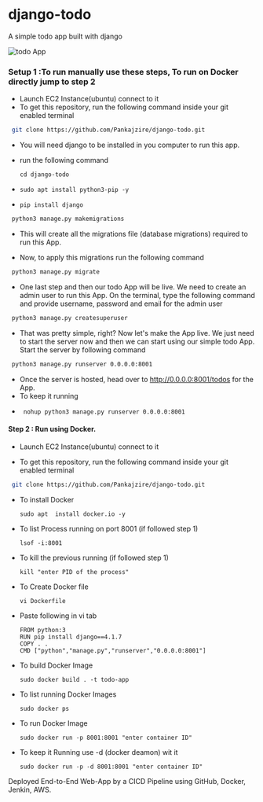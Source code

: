 # django-todo
A simple todo app built with django

![todo App](https://raw.githubusercontent.com/shreys7/django-todo/develop/staticfiles/todoApp.png)
### Setup 1 :To run manually use these steps, To run on Docker directly jump to step 2




* Launch EC2 Instance(ubuntu) connect to it 
* To get this repository, run the following command inside your git enabled terminal
```bash
 git clone https://github.com/Pankajzire/django-todo.git
```
* You will need django to be installed in you computer to run this app. 

* run the following command

      cd django-todo   
*
      sudo apt install python3-pip -y
*      
      pip install django
     
```bash
 python3 manage.py makemigrations
```

* This will create all the migrations file (database migrations) required to run this App.

* Now, to apply this migrations run the following command
```bash
 python3 manage.py migrate
```

* One last step and then our todo App will be live. We need to create an admin user to run this App. On the terminal, type the following command and provide username, password and email for the admin user
```bash
 python3 manage.py createsuperuser
```

* That was pretty simple, right? Now let's make the App live. We just need to start the server now and then we can start using our simple todo App. Start the server by following command

```bash
 python3 manage.py runserver 0.0.0.0:8001
```

* Once the server is hosted, head over to http://0.0.0.0:8001/todos for the App.
* To keep it running 
*      nohup python3 manage.py runserver 0.0.0.0:8001

#### Step 2 : Run using Docker. 
* Launch EC2 Instance(ubuntu) connect to it 
 
* To get this repository, run the following command inside your git enabled terminal

```bash
 git clone https://github.com/Pankajzire/django-todo.git
```
* To install Docker

      sudo apt  install docker.io -y

* To list Process running on port 8001 (if followed step 1)
    
      lsof -i:8001
    
* To kill the previous running (if followed step 1)

      kill "enter PID of the process"
    
* To Create Docker file

      vi Dockerfile

* Paste following in vi tab

      FROM python:3
      RUN pip install django==4.1.7
      COPY . .
      CMD ["python","manage.py","runserver","0.0.0.0:8001"]

* To build Docker Image

      sudo docker build . -t todo-app

* To list running Docker Images

      sudo docker ps
      
* To run Docker Image

      sudo docker run -p 8001:8001 "enter container ID"
      
* To keep it Running use -d (docker deamon) wit it

      sudo docker run -p -d 8001:8001 "enter container ID"


Deployed End-to-End Web-App by a CICD Pipeline using GitHub, Docker, Jenkin, AWS.  



  
